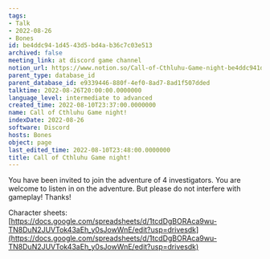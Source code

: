 ```yaml
---
tags:
- Talk
- 2022-08-26
- Bones
id: be4ddc94-1d45-43d5-bd4a-b36c7c03e513
archived: false
meeting_link: at discord game channel
notion_url: https://www.notion.so/Call-of-Cthluhu-Game-night-be4ddc941d4543d5bd4ab36c7c03e513
parent_type: database_id
parent_database_id: e9339446-880f-4ef0-8ad7-8ad1f507dded
talktime: 2022-08-26T20:00:00.0000000
language_level: intermediate to advanced
created_time: 2022-08-10T23:37:00.0000000
name: Call of Cthluhu Game night!
indexDate: 2022-08-26
software: Discord
hosts: Bones
object: page
last_edited_time: 2022-08-10T23:48:00.0000000
title: Call of Cthluhu Game night!
---
```


You have been invited to join the adventure of 4 investigators. 
You are welcome to listen in on the adventure. But please do not interfere with gameplay! Thanks!



Character sheets: 
[https://docs.google.com/spreadsheets/d/1tcdDgBORAca9wu-TN8DuN2JUVTok43aEh_y0sJowWnE/edit?usp=drivesdk](https://docs.google.com/spreadsheets/d/1tcdDgBORAca9wu-TN8DuN2JUVTok43aEh_y0sJowWnE/edit?usp=drivesdk)   











